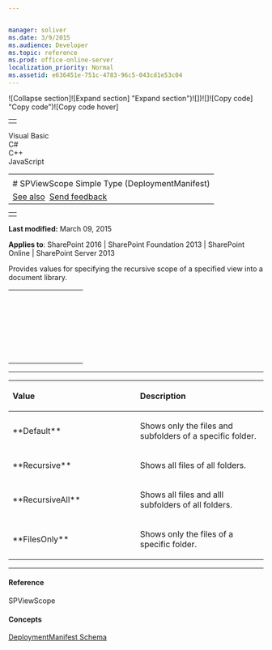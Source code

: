 ```yaml
---


manager: soliver
ms.date: 3/9/2015
ms.audience: Developer
ms.topic: reference
ms.prod: office-online-server
localization_priority: Normal
ms.assetid: e636451e-751c-4783-96c5-043cd1e53c04
---
```


![Collapse
section]![Expand
section] "Expand section")![]()![])![]![]()![Copy
code] "Copy code")![Copy code
hover]
<table>
<tbody>
<tr class="odd">
<td align="left"></td>
</tr>
</tbody>
</table>

Visual Basic  
C\#  
C++  
JavaScript  

<table>
<tbody>
<tr class="odd">
<td align="left"><span id="runningHeaderText"></span></td>
</tr>
<tr class="even">
<td align="left"># SPViewScope Simple Type (DeploymentManifest)</td>
</tr>
<tr class="odd">
<td align="left"><a href="#seeAlsoToggle">See also</a>  <span id="headfeedbackarea" class="feedbackhead"><a href="javascript:SubmitFeedback(&#39;docthis@Microsoft.com&#39;,&#39;&#39;,&#39;&#39;,&#39;&#39;,&#39;1.0.18082.1225&#39;,&#39;%0\dThank%20you%20for%20your%20feedback.%20The%20developer%20writing%20teams%20use%20your%20feedback%20to%20improve%20documentation.%20While%20we%20are%20reviewing%20your%20feedback,%20we%20may%20send%20you%20e-mail%20to%20ask%20for%20clarification%20or%20feedback%20on%20a%20solution.%20We%20do%20not%20use%20your%20e-mail%20address%20for%20any%20other%20purpose%20and%20we%20delete%20it%20after%20we%20finish%20our%20review.%0\AFor%20further%20information%20about%20the%20privacy%20policies%20of%20Microsoft,%20please%20see%20http://privacy.microsoft.com/en-us/default.aspx.%0\A%0\d&#39;,&#39;Customer%20feedback&#39;);">Send feedback</a></span></td>
</tr>
</tbody>
</table>

<table>
<colgroup>
<col width="100%" />
</colgroup>
<tbody>
<tr class="odd">
<td align="left"></td>
</tr>
</tbody>
</table>

**Last modified:** March 09, 2015

**Applies to**: SharePoint 2016 | SharePoint Foundation 2013 |
SharePoint Online | SharePoint Server 2013

Provides values for specifying the recursive scope of a specified view
into a document library.

<span codelanguage="other"></span>
<table>
<colgroup>
<col width="100%" />
</colgroup>
<tbody>
<tr class="odd">
<td align="left"><pre><code><xs:simpleType name="SPViewScope">
        <xs:restriction base="xs:string">
                <xs:enumeration value="Default" />
                <xs:enumeration value="Recursive" />
                <xs:enumeration value="RecursiveAll" />
                <xs:enumeration value="FilesOnly" />
        </xs:restriction>
</xs:simpleType></code></pre></td>
</tr>
</tbody>
</table>


-------------------------------------------------------------------------------------------------------------------------------------------------------------------------------------------------------

<table>
<colgroup>
<col width="50%" />
<col width="50%" />
</colgroup>
<thead>
<tr class="header">
<th align="left"><p>Value</p></th>
<th align="left"><p>Description</p></th>
</tr>
</thead>
<tbody>
<tr class="odd">
<td align="left"><p>**Default**</p></td>
<td align="left"><p>Shows only the files and subfolders of a specific folder.</p></td>
</tr>
<tr class="even">
<td align="left"><p>**Recursive**</p></td>
<td align="left"><p>Shows all files of all folders.</p></td>
</tr>
<tr class="odd">
<td align="left"><p>**RecursiveAll**</p></td>
<td align="left"><p>Shows all files and alll subfolders of all folders.</p></td>
</tr>
<tr class="even">
<td align="left"><p>**FilesOnly**</p></td>
<td align="left"><p>Shows only the files of a specific folder.</p></td>
</tr>
</tbody>
</table>


-------------------------------------------------------------------------------------------------------------------------------------------------------------------------------------------

#### Reference

<span sdata="cer" target="T:Microsoft.SharePoint.SPViewScope"><span
class="nolink">SPViewScope</span></span>

#### Concepts

[DeploymentManifest
Schema](deploymentmanifest-schema.md)</span>








